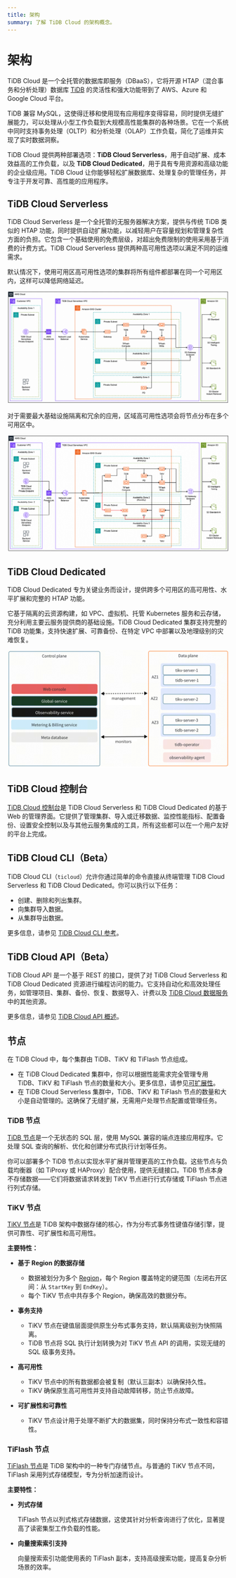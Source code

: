 ```yaml
---
title: 架构
summary: 了解 TiDB Cloud 的架构概念。
---
```


# 架构

TiDB Cloud 是一个全托管的数据库即服务（DBaaS），它将开源 HTAP（混合事务和分析处理）数据库 [TiDB](https://docs.pingcap.com/tidb/stable/overview) 的灵活性和强大功能带到了 AWS、Azure 和 Google Cloud 平台。

TiDB 兼容 MySQL，这使得迁移和使用现有应用程序变得容易，同时提供无缝扩展能力，可以处理从小型工作负载到大规模高性能集群的各种场景。它在一个系统中同时支持事务处理（OLTP）和分析处理（OLAP）工作负载，简化了运维并实现了实时数据洞察。

TiDB Cloud 提供两种部署选项：**TiDB Cloud Serverless**，用于自动扩展、成本效益高的工作负载，以及 **TiDB Cloud Dedicated**，用于具有专用资源和高级功能的企业级应用。TiDB Cloud 让你能够轻松扩展数据库、处理复杂的管理任务，并专注于开发可靠、高性能的应用程序。

## TiDB Cloud Serverless

TiDB Cloud Serverless 是一个全托管的无服务器解决方案，提供与传统 TiDB 类似的 HTAP 功能，同时提供自动扩展功能，以减轻用户在容量规划和管理复杂性方面的负担。它包含一个基础使用的免费层级，对超出免费限制的使用采用基于消费的计费方式。TiDB Cloud Serverless 提供两种高可用性选项以满足不同的运维需求。

默认情况下，使用可用区高可用性选项的集群将所有组件都部署在同一个可用区内，这样可以降低网络延迟。

![TiDB Cloud Serverless 可用区高可用性](/media/tidb-cloud/serverless-zonal-high-avaliability-aws.png)

对于需要最大基础设施隔离和冗余的应用，区域高可用性选项会将节点分布在多个可用区中。

![TiDB Cloud Serverless 区域高可用性](/media/tidb-cloud/serverless-regional-high-avaliability-aws.png)

## TiDB Cloud Dedicated

TiDB Cloud Dedicated 专为关键业务而设计，提供跨多个可用区的高可用性、水平扩展和完整的 HTAP 功能。

它基于隔离的云资源构建，如 VPC、虚拟机、托管 Kubernetes 服务和云存储，充分利用主要云服务提供商的基础设施。TiDB Cloud Dedicated 集群支持完整的 TiDB 功能集，支持快速扩展、可靠备份、在特定 VPC 中部署以及地理级别的灾难恢复。

![TiDB Cloud Dedicated 架构](/media/tidb-cloud/tidb-cloud-dedicated-architecture.png)

## TiDB Cloud 控制台

[TiDB Cloud 控制台](https://tidbcloud.com/)是 TiDB Cloud Serverless 和 TiDB Cloud Dedicated 的基于 Web 的管理界面。它提供了管理集群、导入或迁移数据、监控性能指标、配置备份、设置安全控制以及与其他云服务集成的工具，所有这些都可以在一个用户友好的平台上完成。

## TiDB Cloud CLI（Beta）

TiDB Cloud CLI（`ticloud`）允许你通过简单的命令直接从终端管理 TiDB Cloud Serverless 和 TiDB Cloud Dedicated。你可以执行以下任务：

- 创建、删除和列出集群。
- 向集群导入数据。
- 从集群导出数据。

更多信息，请参见 [TiDB Cloud CLI 参考](/tidb-cloud/cli-reference.md)。

## TiDB Cloud API（Beta）

TiDB Cloud API 是一个基于 REST 的接口，提供了对 TiDB Cloud Serverless 和 TiDB Cloud Dedicated 资源进行编程访问的能力。它支持自动化和高效处理任务，如管理项目、集群、备份、恢复、数据导入、计费以及 [TiDB Cloud 数据服务](/tidb-cloud/data-service-overview.md)中的其他资源。

更多信息，请参见 [TiDB Cloud API 概述](/tidb-cloud/api-overview.md)。

## 节点

在 TiDB Cloud 中，每个集群由 TiDB、TiKV 和 TiFlash 节点组成。

- 在 TiDB Cloud Dedicated 集群中，你可以根据性能需求完全管理专用 TiDB、TiKV 和 TiFlash 节点的数量和大小。更多信息，请参见[可扩展性](/tidb-cloud/scalability-concepts.md)。
- 在 TiDB Cloud Serverless 集群中，TiDB、TiKV 和 TiFlash 节点的数量和大小是自动管理的。这确保了无缝扩展，无需用户处理节点配置或管理任务。

### TiDB 节点

[TiDB 节点](/tidb-computing.md)是一个无状态的 SQL 层，使用 MySQL 兼容的端点连接应用程序。它处理 SQL 查询的解析、优化和创建分布式执行计划等任务。

你可以部署多个 TiDB 节点以实现水平扩展并管理更高的工作负载。这些节点与负载均衡器（如 TiProxy 或 HAProxy）配合使用，提供无缝接口。TiDB 节点本身不存储数据——它们将数据请求转发到 TiKV 节点进行行式存储或 TiFlash 节点进行列式存储。

### TiKV 节点

[TiKV 节点](/tikv-overview.md)是 TiDB 架构中数据存储的核心，作为分布式事务性键值存储引擎，提供可靠性、可扩展性和高可用性。

**主要特性：**

- **基于 Region 的数据存储**

    - 数据被划分为多个 [Region](https://docs.pingcap.com/tidb/dev/glossary#regionpeerraft-group)，每个 Region 覆盖特定的键范围（左闭右开区间：从 `StartKey` 到 `EndKey`）。
    - 每个 TiKV 节点中共存多个 Region，确保高效的数据分布。

- **事务支持**

    - TiKV 节点在键值层面提供原生分布式事务支持，默认隔离级别为快照隔离。
    - TiDB 节点将 SQL 执行计划转换为对 TiKV 节点 API 的调用，实现无缝的 SQL 级事务支持。

- **高可用性**

    - TiKV 节点中的所有数据都会被复制（默认三副本）以确保持久性。
    - TiKV 确保原生高可用性并支持自动故障转移，防止节点故障。

- **可扩展性和可靠性**

    - TiKV 节点设计用于处理不断扩大的数据集，同时保持分布式一致性和容错性。

### TiFlash 节点

[TiFlash 节点](/tiflash/tiflash-overview.md)是 TiDB 架构中的一种专门存储节点。与普通的 TiKV 节点不同，TiFlash 采用列式存储模型，专为分析加速而设计。

**主要特性：**

- **列式存储**

    TiFlash 节点以列式格式存储数据，这使其针对分析查询进行了优化，显著提高了读密集型工作负载的性能。

- **向量搜索索引支持**

    向量搜索索引功能使用表的 TiFlash 副本，支持高级搜索功能，提高复杂分析场景的效率。
